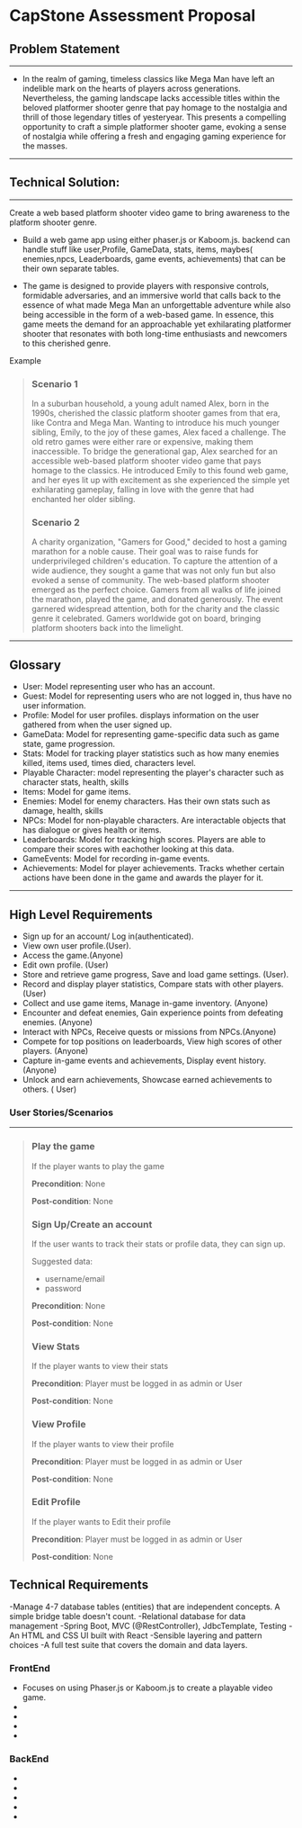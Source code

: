 
# CapStone Assessment Proposal

## Problem Statement
___
- In the realm of gaming, timeless classics like Mega Man have left an 
    indelible mark on the hearts of players across generations. Nevertheless, 
    the gaming landscape lacks accessible titles within the beloved platformer 
    shooter genre that pay homage to the nostalgia and thrill of those legendary 
    titles of yesteryear. This presents a compelling opportunity to craft a simple 
    platformer shooter game, evoking a sense of nostalgia while offering a fresh and 
    engaging gaming experience for the masses. 
___
## Technical Solution:
___
Create a web based platform shooter video game to bring awareness to the platform shooter genre.

- Build a web game app using either phaser.js or Kaboom.js. backend can handle 
    stuff like user,Profile, GameData, stats, items,
    maybes( enemies,npcs, Leaderboards, game events, achievements) 
    that can be their own separate tables.

- The game is designed to provide players with responsive controls, formidable 
    adversaries, and an immersive world that calls back to the essence of what made 
    Mega Man an unforgettable adventure while also being accessible in the form
    of a web-based game. In essence, this game meets the demand 
    for an approachable yet exhilarating platformer shooter that resonates with
    both long-time enthusiasts and newcomers to this cherished genre.

Example
> ### Scenario 1
> In a suburban household, a young adult named Alex, born in the 1990s, 
> cherished the classic platform shooter games from that era, like Contra 
> and Mega Man. Wanting to introduce his much younger sibling, Emily, to the 
> joy of these games, Alex faced a challenge. The old retro games were either 
> rare or expensive, making them inaccessible. To bridge the generational gap,
> Alex searched for an accessible web-based platform shooter video game that 
> pays homage to the classics. He introduced Emily to this found web game, 
> and her eyes lit up with excitement as she experienced the simple yet 
> exhilarating gameplay, falling in love with the genre that had enchanted 
> her older sibling.
>  ### Scenario 2
> A charity organization, "Gamers for Good," decided to host a gaming 
> marathon for a noble cause. Their goal was to raise funds for underprivileged
> children's education. To capture the attention of a wide audience, they sought
> a game that was not only fun but also evoked a sense of community. The web-based
> platform shooter emerged as the perfect choice. Gamers from all walks of life 
> joined the marathon, played the game, and donated generously. The event garnered 
> widespread attention, both for the charity and the classic genre it celebrated.
> Gamers worldwide got on board, bringing platform shooters back into the limelight.
>

___
## Glossary
- User: Model representing user who has an account.
- Guest: Model for representing users who are not logged in, thus have no user information.
- Profile: Model for user profiles. displays information on the user gathered from when the user signed up.
- GameData: Model for representing game-specific data such as game state, game progression.
- Stats: Model for tracking player statistics such as how many enemies killed, items used, times died, characters level.
- Playable Character: model representing the player's character such as character stats, health, skills
- Items: Model for game items.
- Enemies: Model for enemy characters. Has their own stats such as damage, health, skills
- NPCs: Model for non-playable characters. Are interactable objects that has dialogue or gives health or items.
- Leaderboards: Model for tracking high scores. Players are able to compare their scores with eachother looking at this data.
- GameEvents: Model for recording in-game events.
- Achievements: Model for player achievements. Tracks whether certain actions have been done in the  game and awards the player for it.
___
## High Level Requirements
- Sign up for an account/ Log in(authenticated).
- View own user profile.(User).
- Access the game.(Anyone)
- Edit own profile. (User)
- Store and retrieve game progress, Save and load game settings. (User).
- Record and display player statistics, Compare stats with other players.(User)
- Collect and use game items, Manage in-game inventory. (Anyone)
- Encounter and defeat enemies, Gain experience points from defeating enemies. (Anyone)
- Interact with NPCs, Receive quests or missions from NPCs.(Anyone) 
- Compete for top positions on leaderboards, View high scores of other players. (Anyone)
- Capture in-game events and achievements, Display event history. (Anyone)
- Unlock and earn achievements, Showcase earned achievements to others. ( User)

### User Stories/Scenarios
___
> ### Play the game
>  If the player wants to play the game
>
> **Precondition**: None
>
> **Post-condition**: None
>
> ### Sign Up/Create an account
> If the user wants to track their stats or profile data, they can sign up.
> 
> Suggested data:
> - username/email 
> - password 
> 
> **Precondition**: None
> 
> **Post-condition**: None
>
> ### View Stats
>  If the player wants to view their stats
>
> **Precondition**: Player must be logged in as admin or User
>
> **Post-condition**: None
>
> ### View Profile
>  If the player wants to view their profile
>
> **Precondition**: Player must be logged in as admin or User
>
> **Post-condition**: None 
> 
> ### Edit Profile 
> 
>  If the player wants to Edit their profile
>
> **Precondition**: Player must be logged in as admin or User
>
> **Post-condition**: None 
>

## Technical Requirements
-Manage 4-7 database tables (entities) that are independent concepts. A simple bridge table doesn't count.
-Relational database for data management
-Spring Boot, MVC (@RestController), JdbcTemplate, Testing
-An HTML and CSS UI built with React
-Sensible layering and pattern choices
-A full test suite that covers the domain and data layers.


### FrontEnd
- Focuses on using Phaser.js or Kaboom.js to create a playable video game.
-
-
-
-

### BackEnd
-  
- 
- 
- 
- 


